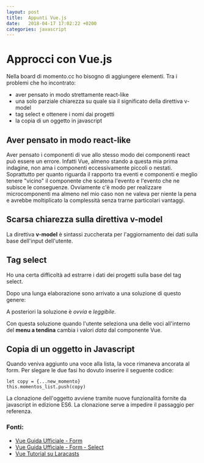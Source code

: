 ```yaml
---
layout: post
title:  Appunti Vue.js
date:   2018-04-17 17:02:22 +0200
categories: javascript
---
```


# Approcci con Vue.js

Nella board di momento.cc ho bisogno di aggiungere elementi.
Tra i problemi che ho incontrato:

- aver pensato in modo strettamente react-like
- una solo parziale chiarezza su quale sia il significato della direttiva v-model
- tag select e ottenere i nomi dai progetti
- la copia di un oggetto in javascript

## Aver pensato in modo react-like

Aver pensato i componenti di vue allo stesso modo dei componenti react può essere un errore.
Infatti Vue, almeno stando a questa mia prima indagine, non ama i componenti eccessivamente piccoli o nestati.
Soprattutto per quanto riguarda il rapporto tra eventi e componenti e meglio tenere "vicino" il componente che scatena l'evento e l'evento che ne subisce le conseguenze.
Ovviamente c'è modo per realizzare microcomponenti ma almeno nel mio caso non ne valeva per niente la pena e avrebbe moltiplicato la complessità senza trarne particolari vantaggi.

## Scarsa chiarezza sulla direttiva v-model

La direttiva **v-model** è sintassi zuccherata per l'aggiornamento dei dati sulla base dell'input dell'utente.

## Tag select

Ho una certa difficoltà ad estrarre i dati dei progetti sulla base del tag select.

Dopo una lunga elaborazione sono arrivato a una soluzione di questo genere:

<script src="https://gist.github.com/simonini/956552ed9b5f3a75daf6f31472e88a9f.js"></script>

A posteriori la soluzione è *ovvia* e *leggibile*.

Con questa soluzione quando l'utente seleziona una delle voci all'interno del **menu a tendina** cambia i valori *data* dal componente Vue.

## Copia di un oggetto in Javascript

Quando veniva aggiunto una voce alla lista, la voce rimaneva ancorata al form.
Per slegare le due fasi ho dovuto inserire il seguente codice:

    let copy = {...new_momento}
    this.momentos_list.push(copy)

La clonazione dell'oggetto avviene tramite nuove funzionalità fornite da javascript in edizione ES6.
La clonazione serve a impedire il passaggio per referenza.


### Fonti:

- [Vue Guida Ufficiale - Form](https://vuejs.org/v2/guide/forms.html)
- [Vue Guida Ufficiale - Form - Select](https://vuejs.org/v2/guide/forms.html#Select)
- [Vue Tutorial su Laracasts](https://laracasts.com/series/learn-vue-2-step-by-step/episodes/12)
